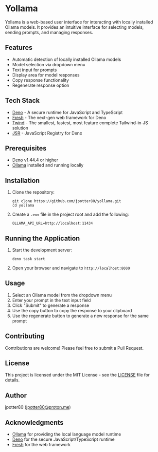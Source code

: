 # Yollama

Yollama is a web-based user interface for interacting with locally installed Ollama models. It provides an intuitive interface for selecting models, sending prompts, and managing responses.

## Features

- Automatic detection of locally installed Ollama models
- Model selection via dropdown menu
- Text input for prompts
- Display area for model responses
- Copy response functionality
- Regenerate response option

## Tech Stack

- [Deno](https://deno.land/) - A secure runtime for JavaScript and TypeScript
- [Fresh](https://fresh.deno.dev/) - The next-gen web framework for Deno
- [Twind](https://twind.dev/) - The smallest, fastest, most feature complete Tailwind-in-JS solution
- [JSR](https://jsr.io/) - JavaScript Registry for Deno

## Prerequisites

- [Deno](https://deno.land/#installation) v1.44.4 or higher
- [Ollama](https://ollama.ai/) installed and running locally

## Installation

1. Clone the repository:
   ```
   git clone https://github.com/jpotter80/yollama.git
   cd yollama
   ```

2. Create a `.env` file in the project root and add the following:
   ```
   OLLAMA_API_URL=http://localhost:11434
   ```

## Running the Application

1. Start the development server:
   ```
   deno task start
   ```

2. Open your browser and navigate to `http://localhost:8000`

## Usage

1. Select an Ollama model from the dropdown menu
2. Enter your prompt in the text input field
3. Click "Submit" to generate a response
4. Use the copy button to copy the response to your clipboard
5. Use the regenerate button to generate a new response for the same prompt

## Contributing

Contributions are welcome! Please feel free to submit a Pull Request.

## License

This project is licensed under the MIT License - see the [LICENSE](LICENSE) file for details.

## Author

jpotter80 (jpotter80@proton.me)

## Acknowledgments

- [Ollama](https://ollama.com/) for providing the local language model runtime
- [Deno](https://deno.land/) for the secure JavaScript/TypeScript runtime
- [Fresh](https://fresh.deno.dev/) for the web framework
